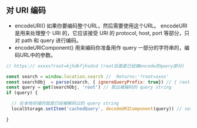 ## 对 URI 编码
- encodeURI() 如果你要编码整个URL，然后需要使用这个URL。 encodeURI 是用来处理整个 URI 的，它应该接受 URI 的 protocol, host, port 等部分，只对 path 和 query 进行编码。
- encodeURIComponent() 用来编码你准备用作 query 一部分的字符串的，编码URL中的参数。


```javascript
// https:// xxxxx?root=kjhdkfjhsdsd (root后面是已经被encode的query部分)

const search = window.location.search //  Returns:'?root=xxxx'
const searchObj  = parse(search, { ignoreQueryPrefix: true}) // { root: 'xxxx'}
const query = get(searchObj, 'root') // 取出被编码的 query string
if (query) {

  // 在本地存储的就是已经被解码过的 query string
  localStorage.setItem('cachedQuery', decodeURIComponent(query)) // setItem 会把不是字符串的值 toString 一下
  
}

```